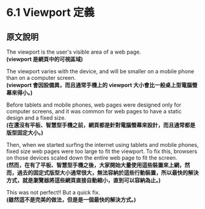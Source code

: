 # 6.1 Viewport 定義

## 原文說明

The viewport is the user's visible area of a web page.  
**\(viewport 是網頁中的可視區域\)**  
  
The viewport varies with the device, and will be smaller on a mobile phone than on a computer screen.  
**\(viewport 會因設備異，而且通常手機上的 viewport 大小會比一般桌上型電腦螢幕來得小。\)**  
  
Before tablets and mobile phones, web pages were designed only for computer screens, and it was common for web pages to have a static design and a fixed size.  
**\(在還沒有平板、智慧型手機之前，網頁都是針對電腦螢幕來設計，而且通常都是版型固定大小。\)**  
  
Then, when we started surfing the internet using tablets and mobile phones, fixed size web pages were too large to fit the viewport. To fix this, browsers on those devices scaled down the entire web page to fit the screen.  
**\(然而，在有了平板、智慧型手機之後，大家開始大量使用這些裝置來上網，然而，過去的固定式版型大小通常很大，無法容納於這些行動裝置，所以最快的解決方式，就是瀏覽器將這些網頁直接自動縮小，直到可以容納為止。\)**  
  
This was not perfect!! But a quick fix.  
**\(雖然這不是完美的做法，但是是一個最快的解決方式。\)**

